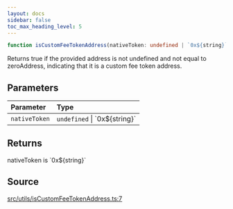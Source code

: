 ```yaml
---
layout: docs
sidebar: false
toc_max_heading_level: 5
---
```


```ts
function isCustomFeeTokenAddress(nativeToken: undefined | `0x${string}`): nativeToken is `0x${string}`
```

Returns true if the provided address is not undefined and not equal to
zeroAddress, indicating that it is a custom fee token address.

## Parameters

| Parameter | Type |
| :------ | :------ |
| `nativeToken` | `undefined` \| \`0x$\{string\}\` |

## Returns

nativeToken is \`0x$\{string\}\`

## Source

[src/utils/isCustomFeeTokenAddress.ts:7](https://github.com/OffchainLabs/arbitrum-orbit-sdk/blob/cfcbd32d6879cf7817a33b24f062a0fd879ea257/src/utils/isCustomFeeTokenAddress.ts#L7)
